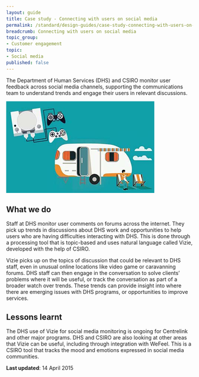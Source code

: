 ```yaml
---
layout: guide
title: Case study - Connecting with users on social media
permalink: /standard/design-guides/case-study-connecting-with-users-on-social-media/
breadcrumb: Connecting with users on social media
topic_group:
- Customer engagement
topic:
- Social media
published: false
---
```

The Department of Human Services (DHS) and CSIRO monitor user feedback across social media channels, supporting the communications team to understand trends and engage their users in relevant discussions.

![](/images/standard/social-media.jpg)

## What we do
Staff at DHS monitor user comments on forums across the internet. They pick up trends in discussions about DHS work and opportunities to help users who are having difficulties interacting with DHS. This is done through a processing tool that is topic-based and uses natural language called Vizie, developed with the help of CSIRO.

Vizie picks up on the topics of discussion that could be relevant to DHS staff, even in unusual online locations like video game or caravanning forums. DHS staff can then engage in the conversation to solve clients’ problems where it will be useful, or track the conversation as part of a broader watch over trends. These trends can provide insight into where there are emerging issues with DHS programs, or opportunities to improve services.

## Lessons learnt
The DHS use of Vizie for social media monitoring is ongoing for Centrelink and other major programs. DHS and CSIRO are also looking at other areas that Vizie can be useful, including through integration with WeFeel. This is a CSIRO tool that tracks the mood and emotions expressed in social media communities.

**Last updated**: 14 April 2015
